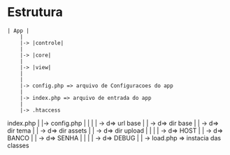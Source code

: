 # Estrutura
	| App |
		|
		|-> |controle|
		|
		|-> |core|
		|
		|-> |view|
		|
		|
		|-> config.php => arquivo de Configuracoes do app
		|
		|-> index.php => arquivo de entrada do app
		|
		|-> .htaccess


index.php 
	|
	|-> config.php
	|		|
	|		| -> d=> url base
	|		| -> d=> dir base
	|		| -> d=> dir tema
	|		| -> d=> dir assets
	|		| -> d=> dir upload
	|		|
	|		| -> d=> HOST
	|		| -> d=> BANCO
	|		| -> d=> SENHA
	|		|
	|		| -> d=> DEBUG
	|
	| -> load.php => instacia das classes